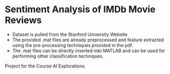 # Sentiment Analysis of IMDb Movie Reviews
- Dataset is pulled from the Stanford University Website 
- The provided .mat files are already preprocessed and feature extracted using the pre-processing techniques provided in the pdf. 
- The .mat files can be directly inserted into MATLAB and can be used for performing other classification techniques. 

 
Project for the Course AI Explorations 
